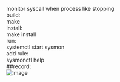 monitor syscall when process like stopping  
build:  
make  
install:  
make install  
run:  
systemctl start sysmon  
add rule:  
sysmonctl help  
##record:  
![image](https://github.com/frankQAQ-wang/syscall-monitor/edit/master/record.png)
